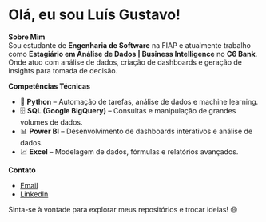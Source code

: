# Olá, eu sou Luís Gustavo!

**Sobre Mim**  
Sou estudante de **Engenharia de Software** na FIAP e atualmente trabalho como **Estagiário em Análise de Dados | Business Intelligence** no **C6 Bank**. Onde atuo com análise de dados, criação de dashboards e geração de insights para tomada de decisão.

**Competências Técnicas**  
- 🐍 **Python** – Automação de tarefas, análise de dados e machine learning.
- 🗄 **SQL (Google BigQuery)** – Consultas e manipulação de grandes volumes de dados.
- 📊 **Power BI** – Desenvolvimento de dashboards interativos e análise de dados.
- 📈 **Excel** – Modelagem de dados, fórmulas e relatórios avançados.

**Contato**  
- [Email](mailto:lbarreto1351@gmail.com)
- [LinkedIn](https://www.linkedin.com/in/luis-gustavo-barreto-garrido)

Sinta-se à vontade para explorar meus repositórios e trocar ideias! 😃
